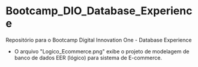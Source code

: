 # Bootcamp_DIO_Database_Experience
Repositório para o Bootcamp Digital Innovation One - Database Experience
* O arquivo "Logico_Ecommerce.png" exibe o projeto de modelagem de banco de dados EER (lógico) para sistema de E-commerce.
